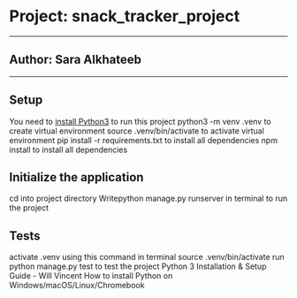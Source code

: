 # Project: snack_tracker_project
---
## Author: Sara Alkhateeb
---

## Setup
You need to [install Python3](https://wsvincent.com/install-python/#install-python-on-linux) to run this project
python3 -m venv .venv to create virtual environment
source .venv/bin/activate to activate virtual environment
pip install -r requirements.txt to install all dependencies
npm install to install all dependencies

## Initialize the application
cd into project directory
Writepython manage.py runserver in terminal to run the project

## Tests
activate .venv using this command in terminal source .venv/bin/activate
run python manage.py test to test the project
Python 3 Installation & Setup Guide  -
    Will Vincent
How to install Python on Windows/macOS/Linux/Chromebook